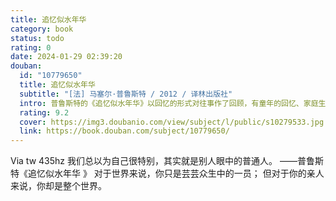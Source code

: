 ```yaml
---
title: 追忆似水年华
category: book
status: todo
rating: 0
date: 2024-01-29 02:39:20
douban:
  id: "10779650"
  title: 追忆似水年华
  subtitle: "[法] 马塞尔·普鲁斯特 / 2012 / 译林出版社"
  intro: 普鲁斯特的《追忆似水年华》以回忆的形式对往事作了回顾，有童年的回忆、家庭生活、初恋与失恋、历史事件的观察、以及对艺术的见解和对时空的认识等等。时间是这部小说的主人公。作者凭着智慧和想象力，使时间变得具体、生动、完美。它就像一首由多种主题构成的交响乐，爱情、嫉妒、死亡、回忆、时光，时而交叉重叠在一起，时而又游离开来，然而在宏观上，整个作品浑然一体，具有蓬勃的生命力。《追忆似水年华》被公认为文学创作的一次新的尝试，开意识流小说之先河。
  rating: 9.2
  cover: https://img3.doubanio.com/view/subject/l/public/s10279533.jpg
  link: https://book.douban.com/subject/10779650/
---
```


Via tw 435hz 我们总以为自己很特别，其实就是别人眼中的普通人。
——普鲁斯特《追忆似水年华 》
对于世界来说，你只是芸芸众生中的一员；
但对于你的亲人来说，你却是整个世界。